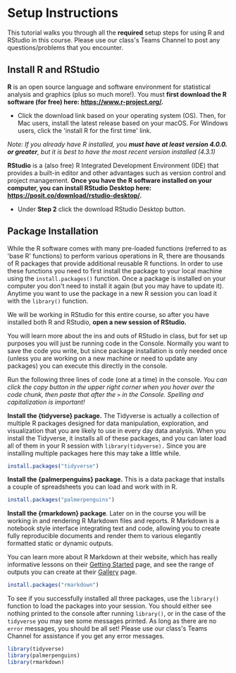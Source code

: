 # Setup Instructions

This tutorial walks you through all the **required** setup steps for using R and RStudio in this course. Please use our class's Teams Channel to post any questions/problems that you encounter.


## Install R and RStudio

**R** is an open source language and software environment for statistical analysis and graphics (plus so much more!). You must **first download the R software (for free) here: <https://www.r-project.org/>.**

-   Click the download link based on your operating system (OS). Then, for Mac users, install the latest release based on your macOS. For Windows users, click the 'install R for the first time' link.

*Note: If you already have R installed, you **must have at least version 4.0.0. or greater**, but it is best to have the most recent version installed (4.3.1)*

**RStudio** is a (also free) R Integrated Development Environment (IDE) that provides a built-in editor and other advantages such as version control and project management. **Once you have the R software installed on your computer, you can install RStudio Desktop here: <https://posit.co/download/rstudio-desktop/>.**

-   Under **Step 2** click the download RStudio Desktop button.

## Package Installation

While the R software comes with many pre-loaded functions (referred to as 'base R' functions) to perform various operations in R, there are thousands of R packages that provide additional reusable R functions. In order to use these functions you need to first install the package to your local machine using the `install.packages()` function. Once a package is installed on your computer you don't need to install it again (but you may have to update it). Anytime you want to use the package in a new R session you can load it with the `library()` function.

We will be working in RStudio for this entire course, so after you have installed both R and RStudio, **open a new session of RStudio.**

You will learn more about the ins and outs of RStudio in class, but for set up purposes you will just be running code in the Console. Normally you want to save the code you write, but since package installation is only needed once (unless you are working on a new machine or need to update any packages) you can execute this directly in the console.

Run the following three lines of code (one at a time) in the console. *You can click the copy button in the upper right corner when you hover over the code chunk, then paste that after the `>` in the Console. Spelling and capitalization is important!*

**Install the {tidyverse} package.** The Tidyverse is actually a collection of multiple R packages designed for data manipulation, exploration, and visualization that you are likely to use in every day data analysis. When you install the Tidyverse, it installs all of these packages, and you can later load all of them in your R session with `library(tidyverse).` Since you are installing multiple packages here this may take a little while.


```r
install.packages("tidyverse")
```

**Install the {palmerpenguins} package.** This is a data package that installs a couple of spreadsheets you can load and work with in R.


```r
install.packages("palmerpenguins")
```

**Install the {rmarkdown} package**. Later on in the course you will be working in and rendering R Markdown files and reports. R Markdown is a notebook style interface integrating text and code, allowing you to create fully reproducible documents and render them to various elegantly formatted static or dynamic outputs.

You can learn more about R Markdown at their website, which has really informative lessons on their [Getting Started](https://rmarkdown.rstudio.com/lesson-1.html) page, and see the range of outputs you can create at their [Gallery](https://rmarkdown.rstudio.com/gallery.html) page.


```r
install.packages("rmarkdown")
```

To see if you successfully installed all three packages, use the `library()` function to load the packages into your session. You should either see nothing printed to the console after running `library()`, or in the case of the `tidyverse` you may see some messages printed. As long as there are no `error` messages, you should be all set! Please use our class's Teams Channel for assistance if you get any error messages.


```r
library(tidyverse)
library(palmerpenguins)
library(rmarkdown)
```
